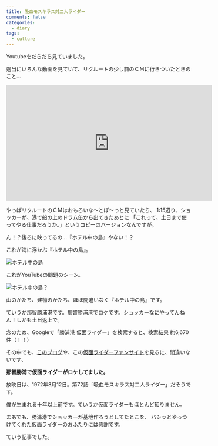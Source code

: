 ```yaml
---
title: 吸血モスキラス対二人ライダー
comments: false
categories:
  - diary
tags:
  - culture
---
```


Youtubeをだらだら見ていました。

適当にいろんな動画を見ていて、リクルートの少し前のＣＭに行きついたときのこと…

<iframe width="560" height="315" src="https://www.youtube.com/embed/35Kc4jM2Sew?start=75" frameborder="0" allowfullscreen></iframe>

やっぱリクルートのＣＭはおもろいな～とぼ～っと見ていたら、
1:15辺り、ショッカーが、港で船の上のドラム缶から出てきたあとに
「これって、土日まで使ってやる仕事だろうか。」というコピーのバージョンなんですが。

ん！？後ろに映ってるの…『ホテル中の島』やない！？

これが海に浮かぶ『ホテル中の島』。

![ホテル中の島][1]

これがYouTubeの問題のシーン。

![ホテル中の島？][2]

山のかたち、建物のかたち、ほぼ間違いなく『ホテル中の島』です。

ていうか那智勝浦港です。那智勝浦港でロケです。ショッカーなにやってんねん！しかも土日返上で。

念のため、Googleで「勝浦港 仮面ライダー」を検索すると、検索結果 約6,670 件（！！）

その中でも、[このブログ][a1]や、この[仮面ライダーファンサイト][a2]を見るに、間違いないです、

**那智勝浦で仮面ライダーがロケしてました。**

放映日は、1972年8月12日。第72話「吸血モスキラス対二人ライダー」だそうです。

僕が生まれる十年以上前です。ていうか仮面ライダーもほとんど知りません。

まあでも、勝浦港でショッカーが基地作ろうとしてたとこを、
バシッとやっつけてくれた仮面ライダーのおふたりには感謝です。

ていう記事でした。

[1]: /img/uploads/2010/02/kamen-rider-nachikatsuura-1.jpg
[2]: /img/uploads/2010/02/kamen-rider-nachikatsuura-2.jpg
[a1]: http://nukarumi.jugem.jp/?cid=56
[a2]: http://www.dct-bf.com/rider/rider01/stories08.html
